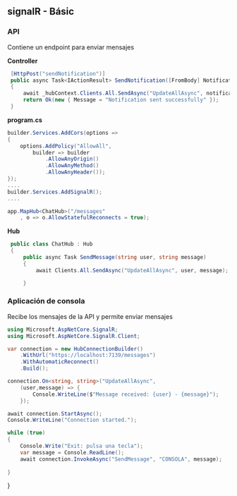 ## signalR - Básic
### API 
Contiene un endpoint para enviar mensajes

**Controller**
````c#
 [HttpPost("sendNotification")]
 public async Task<IActionResult> SendNotification([FromBody] Notification notification)
 {
     await _hubContext.Clients.All.SendAsync("UpdateAllAsync", notification.User, notification.Message);
     return Ok(new { Message = "Notification sent successfully" });
 }
````

**program.cs**
````c#
builder.Services.AddCors(options =>
{
    options.AddPolicy("AllowAll",
        builder => builder
            .AllowAnyOrigin()
            .AllowAnyMethod()
            .AllowAnyHeader());
});
....
builder.Services.AddSignalR();
....

app.MapHub<ChatHub>("/messages"
    , o => o.AllowStatefulReconnects = true);
````

**Hub**
````c#
 public class ChatHub : Hub
 {
     public async Task SendMessage(string user, string message)
     {
         await Clients.All.SendAsync("UpdateAllAsync", user, message);

     }
````



### Aplicación de consola
Recibe los mensajes de la API y permite enviar mensajes
````c#
using Microsoft.AspNetCore.SignalR;
using Microsoft.AspNetCore.SignalR.Client;

var connection = new HubConnectionBuilder()
    .WithUrl("https://localhost:7139/messages")
    .WithAutomaticReconnect()
    .Build();

connection.On<string, string>("UpdateAllAsync",
    (user,message) => {
        Console.WriteLine($"Message received: {user} - {message}");
    });

await connection.StartAsync();
Console.WriteLine("Connection started.");

while (true)
{
    Console.Write("Exit: pulsa una tecla");
    var message = Console.ReadLine();
    await connection.InvokeAsync("SendMessage", "CONSOLA", message);
    
}

````


 }
